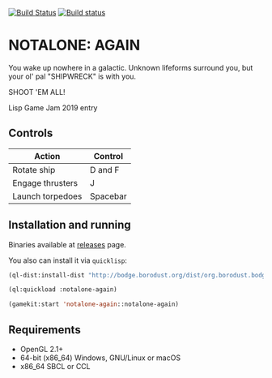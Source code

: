 [![Build Status](https://travis-ci.org/borodust/notalone-again.svg)](https://travis-ci.org/borodust/notalone-again) [![Build status](https://ci.appveyor.com/api/projects/status/v4e7h5m0ibdf6k4n?svg=true)](https://ci.appveyor.com/project/borodust/notalone-again)

# NOTALONE: AGAIN

You wake up nowhere in a galactic. Unknown lifeforms surround you, but your ol' pal "SHIPWRECK" is with you.

SHOOT 'EM ALL!

Lisp Game Jam 2019 entry

## Controls
| Action  | Control |
|---------|---------|
| Rotate ship  | D and F |
| Engage thrusters | J |
| Launch torpedoes | Spacebar |

## Installation and running

Binaries available at [releases](https://github.com/borodust/notalone-again/releases) page.

You also can install it via `quicklisp`:

```lisp
(ql-dist:install-dist "http://bodge.borodust.org/dist/org.borodust.bodge.testing.txt")

(ql:quickload :notalone-again)

(gamekit:start 'notalone-again::notalone-again)
```

## Requirements

* OpenGL 2.1+
* 64-bit (x86_64) Windows, GNU/Linux or macOS
* x86_64 SBCL or CCL
